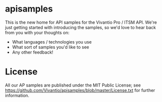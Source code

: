 # apisamples
This is the new home for API samples for the Vivantio Pro / ITSM API. We're just getting started with introducing the samples, so we'd love to hear back from you with your thoughts on:
* What languages / technologies you use
* What sort of samples you'd like to see
* Any other feedback!
# License
All our AP samples are published under the MIT Public License; see https://github.com/Vivantio/apisamples/blob/master/License.txt for further information.